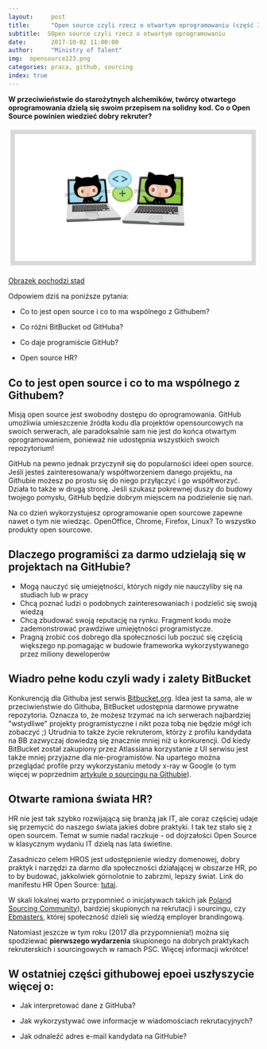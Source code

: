 ```yaml
---
layout:     post
title:      "Open source czyli rzecz o otwartym oprogramowaniu (część 3)"
subtitle:  SOpen source czyli rzecz o otwartym oprogramowaniu 
date:       2017-10-02 11:00:00 
author:     "Ministry of Talent"
img:  opensource123.png
categories: praca, github, sourcing
index: true
---
```


<b>W przeciwieństwie do starożytnych alchemików, twórcy otwartego oprogramowania dzielą się swoim przepisem na solidny kod. Co o Open Source powinien wiedzieć dobry rekruter?</b>

 <img src="/images/opensource123.png" class="img-responsive" alt="Picture">
 
 <a href="https://octodex.github.com/collabocats" target="_blank"> Obrazek pochodzi stąd</a>
 
Odpowiem dziś na poniższe pytania:

- Co to jest open source i co to ma wspólnego z Githubem?

- Co różni BitBucket od GitHuba?

- Co daje programiście GitHub?

- Open source HR?


<h2 class="section-heading">Co to jest open source i co to ma wspólnego z Githubem?</h2>

Misją open source jest swobodny dostępu do oprogramowania. GitHub umożliwia umieszczenie źródła kodu dla projektów opensourcowych na swoich serwerach, ale paradoksalnie sam nie jest do końca otwartym oprogramowaniem, ponieważ nie udostępnia wszystkich swoich repozytorium!
 
GitHub na pewno jednak przyczynił się do popularności ideei open source. Jeśli jesteś zainteresowana/y współtworzeniem danego projektu, na Githubie możesz po prostu się do niego przyłączyć i go współtworzyć. Działa to także w drugą stronę. Jeśli szukasz pokrewnej duszy do budowy twojego pomysłu, GitHub będzie dobrym miejscem na podzielenie się nań.

Na co dzień wykorzystujesz oprogramowanie open sourcowe zapewne nawet o tym nie wiedząc. OpenOffice, Chrome, Firefox, Linux? To wszystko produkty open sourcowe.

<h2 class="section-heading">Dlaczego programiści za darmo udzielają się w projektach na GitHubie?</h2>

- Mogą nauczyć się umiejętności, których nigdy nie nauczyliby się na studiach lub w pracy
- Chcą poznać ludzi o podobnych zainteresowaniach i podzielić się swoją wiedzą
- Chcą zbudować swoją reputację na rynku. Fragment kodu może zademonstrować prawdziwe umiejętności programistycze.
- Pragną zrobić coś dobrego dla społeczności lub poczuć się częścią większego np.pomagając w budowie frameworka wykorzystywanego przez miliony deweloperów

<h2 class="section-heading">Wiadro pełne kodu czyli wady i zalety BitBucket</h2>

Konkurencją dla Githuba jest serwis <a href="https://bitbucket.org/" target="_blank">Bitbucket.org</a>. Idea jest ta sama, ale w przeciwieństwie do Githuba, BitBucket udostępnia darmowe prywatne repozytoria.  Oznacza to, że możesz trzymać na ich serwerach najbardziej "wstydliwe" projekty programistyczne i nikt poza tobą nie będzie mógł ich zobaczyć ;) Utrudnia to także życie rekruterom, którzy z profilu kandydata na BB zazwyczaj dowiedzą się znacznie mniej niż u konkurencji.
Od kiedy BitBucket został zakupiony przez Atlassiana korzystanie z UI serwisu jest także mniej przyjazne dla nie-programistów. Na upartego można przeglądać profile przy wykorzystaniu metody x-ray w Google (o tym więcej w poprzednim <a href="http://ministryoftalent.co.uk/2017/08/08/sourcing-na-githubie/" target="_blank">artykule o sourcingu na Githubie</a>). 


<h2 class="section-heading">Otwarte ramiona świata HR?</h2>

HR nie jest tak szybko rozwijającą się branżą jak IT, ale coraz częściej udaje się przemycić do naszego świata jakieś dobre praktyki. I tak tez stało się z open sourcem. Temat w sumie nadal raczkuje - od dojrzałości Open Source w klasycznym wydaniu IT dzielą nas lata świetlne. 

Zasadniczo celem HROS jest udostępnienie wiedzy domenowej, dobry praktyk i narzędzi za darmo dla społeczności działającej w obszarze HR, po to by budować, jakkolwiek górnolotnie to zabrzmi, lepszy świat.
Link do manifestu HR Open Source: <a href="http://hros.co/#what-is-hros" target="_blank">tutaj</a>.  

W skali lokalnej warto przypomnieć o inicjatywach takich jak <a href="https://www.facebook.com/groups/1582400382020142/" target="_blank">Poland Sourcing Community</a>), bardziej skupionych na rekrutacji i sourcingu, czy <a href="https://www.facebook.com/ebmasters/" target="_blank">Ebmasters</a>, której społeczność dzieli się wiedzą employer brandingową. 

Natomiast jeszcze w tym roku (2017 dla przypomnienia!) można się spodziewać <b>pierwszego wydarzenia</b> skupionego na dobrych praktykach rekruterskich i sourcingowych w ramach PSC. Więcej informacji wkrótce!



<h2 class="section-heading">W ostatniej części githubowej epoei uszłyszycie więcej o:</h2>

- Jak interpretować dane z GitHuba?

- Jak wykorzystywać owe informacje w wiadomościach rekrutacyjnych?

- Jak odnaleźć adres e-mail kandydata na GitHubie?

